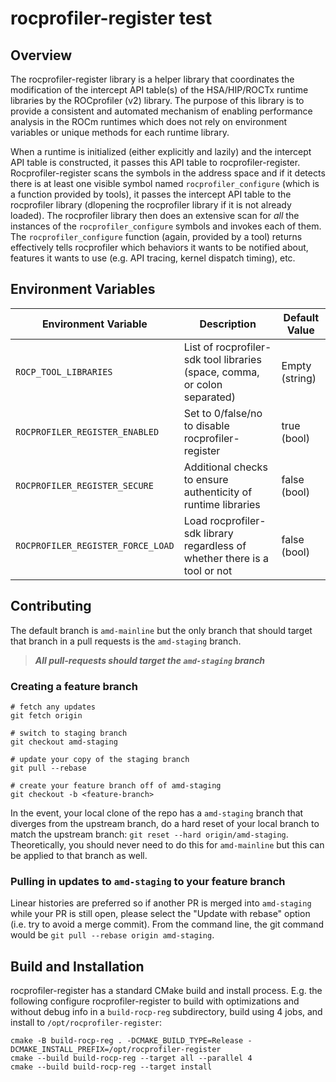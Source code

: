 # rocprofiler-register test

## Overview

The rocprofiler-register library is a helper library that coordinates the modification of the intercept API table(s) of the HSA/HIP/ROCTx
runtime libraries by the ROCprofiler (v2) library. The purpose of this library is to provide a consistent and automated mechanism
of enabling performance analysis in the ROCm runtimes which does not rely on environment variables or unique methods for each runtime
library.

When a runtime is initialized (either explicitly and lazily) and the intercept API table is constructed, it passes this API table to
rocprofiler-register. Rocprofiler-register scans the symbols in the address space and if it detects there is at least one visible symbol named
`rocprofiler_configure` (which is a function provided by tools), it passes the intercept API table to the rocprofiler library (dlopening
the rocprofiler library if it is not already loaded). The rocprofiler library then does an extensive scan for _all_ the instances of
the `rocprofiler_configure` symbols and invokes each of them. The `rocprofiler_configure` function (again, provided by a tool) returns
effectively tells rocprofiler which behaviors it wants to be notified about, features it wants to use (e.g. API tracing, kernel dispatch timing),
etc.

## Environment Variables

| Environment Variable              | Description                                                               | Default Value  |
|-----------------------------------|---------------------------------------------------------------------------|----------------|
| `ROCP_TOOL_LIBRARIES`             | List of rocprofiler-sdk tool libraries (space, comma, or colon separated) | Empty (string) |
| `ROCPROFILER_REGISTER_ENABLED`    | Set to 0/false/no to disable rocprofiler-register                         | true (bool)    |
| `ROCPROFILER_REGISTER_SECURE`     | Additional checks to ensure authenticity of runtime libraries             | false (bool)   |
| `ROCPROFILER_REGISTER_FORCE_LOAD` | Load rocprofiler-sdk library regardless of whether there is a tool or not | false (bool)   |

## Contributing

The default branch is `amd-mainline` but the only branch that should target that branch in a pull requests is the `amd-staging` branch.

> _**All pull-requests should target the `amd-staging` branch**_

### Creating a feature branch

```console
# fetch any updates
git fetch origin

# switch to staging branch
git checkout amd-staging

# update your copy of the staging branch
git pull --rebase

# create your feature branch off of amd-staging
git checkout -b <feature-branch>
```

In the event, your local clone of the repo has a `amd-staging` branch that diverges from the upstream branch,
do a hard reset of your local branch to match the upstream branch: `git reset --hard origin/amd-staging`.
Theoretically, you should never need to do this for `amd-mainline` but this can be applied to that
branch as well.

### Pulling in updates to `amd-staging` to your feature branch

Linear histories are preferred so if another PR is merged into `amd-staging` while your PR is still open, please
select the "Update with rebase" option (i.e. try to avoid a merge commit). From the command line, the git command
would be `git pull --rebase origin amd-staging`.

## Build and Installation

rocprofiler-register has a standard CMake build and install process. E.g. the following configure
rocprofiler-register to build with optimizations and without debug info in a `build-rocp-reg` subdirectory,
build using 4 jobs, and install to `/opt/rocprofiler-register`:

```console
cmake -B build-rocp-reg . -DCMAKE_BUILD_TYPE=Release -DCMAKE_INSTALL_PREFIX=/opt/rocprofiler-register
cmake --build build-rocp-reg --target all --parallel 4
cmake --build build-rocp-reg --target install
```
